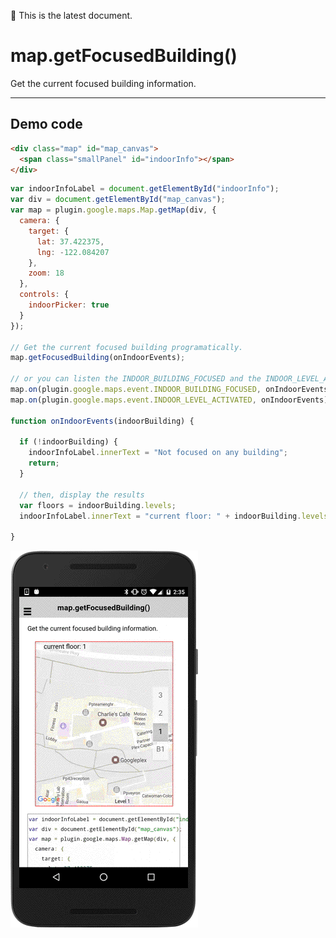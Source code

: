 :green_heart: This is the latest document.

# map.getFocusedBuilding()

Get the current focused building information.

------------------------------------------------------------

## Demo code

```html
<div class="map" id="map_canvas">
  <span class="smallPanel" id="indoorInfo"></span>
</div>
```

```js
var indoorInfoLabel = document.getElementById("indoorInfo");
var div = document.getElementById("map_canvas");
var map = plugin.google.maps.Map.getMap(div, {
  camera: {
    target: {
      lat: 37.422375,
      lng: -122.084207
    },
    zoom: 18
  },
  controls: {
    indoorPicker: true
  }
});

// Get the current focused building programatically.
map.getFocusedBuilding(onIndoorEvents);

// or you can listen the INDOOR_BUILDING_FOCUSED and the INDOOR_LEVEL_ACTIVATED events.
map.on(plugin.google.maps.event.INDOOR_BUILDING_FOCUSED, onIndoorEvents);
map.on(plugin.google.maps.event.INDOOR_LEVEL_ACTIVATED, onIndoorEvents);

function onIndoorEvents(indoorBuilding) {

  if (!indoorBuilding) {
    indoorInfoLabel.innerText = "Not focused on any building";
    return;
  }

  // then, display the results
  var floors = indoorBuilding.levels;
  indoorInfoLabel.innerText = "current floor: " + indoorBuilding.levels[indoorBuilding.activeLevelIndex].name;

}
```

![](image.gif)
